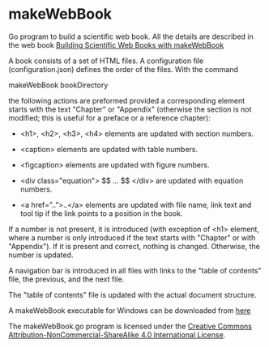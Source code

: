 makeWebBook
===========

Go program to build a scientific web book. All the details are described
in the web book [Building Scientific Web Books with makeWebBook](http://martinotter.github.io/BuildingScientificWebBooks/Tutorial/)

A book consists of a set of HTML files. A configuration file
(configuration.json) defines the order of the files. With the command

makeWebBook bookDirectory

the following actions are preformed provided a corresponding element
starts with the text "Chapter" or "Appendix" (otherwise the section is
not modified; this is useful for a preface or a reference chapter):

-   \<h1\>, \<h2\>, \<h3\>, \<h4\> elements are updated with section
    numbers.

-   \<caption\> elements are updated with table numbers.

-   \<figcaption\> elements are updated with figure numbers.

-   \<div class="equation"\> \$\$ ... \$\$ \</div\> are updated with
    equation numbers.

-   \<a href=”..”\>..\</a\> elements are updated with file name, link
    text and tool tip if the link points to a position in the book.

If a number is not present, it is introduced (with exception of \<h1\>
element, where a number is only introduced if the text starts with
"Chapter" or with "Appendix"). If it is present and correct, nothing is
changed. Otherwise, the number is updated.

A navigation bar is introduced in all files with links to the "table of
contents" file, the previous, and the next file.

The "table of contents" file is updated with the actual document
structure.

A makeWebBook executable for Windows can be downloaded from 
[here](http://martinotter.github.io/BuildingScientificWebBooks/makeWebBook_win64.exe)

The makeWebBook.go program is licensed under the 
[Creative Commons Attribution-NonCommercial-ShareAlike 4.0 International License](http://creativecommons.org/licenses/by-nc-sa/4.0/).

